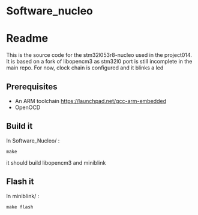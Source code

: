 # Software_nucleo

Readme
======

This is the source code for the stm32l053r8-nucleo used in the project014.
It is based on a fork of libopencm3 as stm32l0 port is still incomplete in the main repo.
For now, clock chain is configured and it blinks a led

Prerequisites
-------------
- An ARM toolchain 
https://launchpad.net/gcc-arm-embedded
- OpenOCD

Build it
--------
In Software_Nucleo/ :

    make

it should build libopencm3 and miniblink

Flash it
--------
In miniblink/ : 

    make flash


